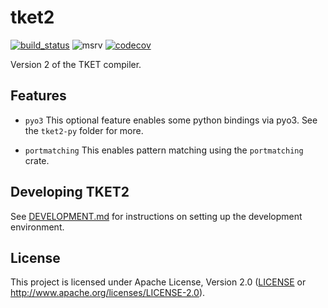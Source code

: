 # tket2

[![build_status][]](https://github.com/CQCL-DEV/tket2/actions)
![msrv][]
[![codecov][]](https://codecov.io/gh/CQCL/tket2)

Version 2 of the TKET compiler.

  [build_status]: https://github.com/CQCL-DEV/hugr/workflows/Continuous%20integration/badge.svg?branch=main
  [msrv]: https://img.shields.io/badge/rust-1.70.0%2B-blue.svg
  [codecov]: https://img.shields.io/codecov/c/gh/CQCL/tket2?logo=codecov

## Features

- `pyo3`
This optional feature enables some python bindings via pyo3. See the `tket2-py` folder for more.

- `portmatching`
  This enables pattern matching using the `portmatching` crate.

## Developing TKET2

See [DEVELOPMENT.md](DEVELOPMENT.md) for instructions on setting up the development environment.

## License

This project is licensed under Apache License, Version 2.0 ([LICENSE][] or http://www.apache.org/licenses/LICENSE-2.0).

  [LICENSE]: LICENCE
